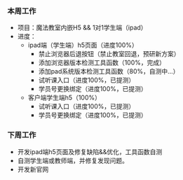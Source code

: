 ### 本周工作
* 项目：魔法教室内嵌H5 && 1对1学生端（ipad）
* 进度： 
    * ipad端（学生端）h5页面（进度100%）
      * 禁止浏览器后退按钮（禁止教室回退，预研新方案）
      * 添加浏览器版本检测工具函数（100%，完成）
      * 添加pad系统版本检测工具函数（80%，自测中...）
      * 试听课入口（进度100%，已提测）
      * 学员号更换绑定（进度100%，已提测）
    * 客户端学生端h5（100%）
      * 试听课入口（进度100%，已提测）
      * 学员号更换绑定（进度100%，已提测）

### 下周工作
* 开发ipad端h5页面及修复缺陷&&优化，工具函数自测
* 自测学生端或教师端，并修复发现问题。
* 开发新官网


